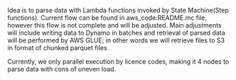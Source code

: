 Idea is to parse data with Lambda functions invoked by State Machine(Step functions). 
Current flow can be found in aws_code.README.mc file, however this flow is not complete and will be adjusted.
Main adjustments will include writing data to Dynamo in batches and retrieval of parsed data will be performed by AWS GLUE; 
in other words we will retrieve files to S3 in format of chunked parquet files.


Currently, we only parallel execution by licence codes, making it 4 nodes to parse data with cons of uneven load.


